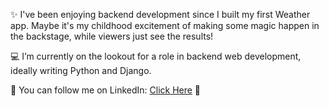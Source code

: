 ✨ I've been enjoying backend development since I built my first Weather app. Maybe it's my childhood excitement of making
some magic happen in the backstage, while viewers just see the results!

💻 I’m currently on the lookout for a role in backend web development, ideally writing Python and Django.

🔗 You can follow me on LinkedIn: [Click Here](https://www.linkedin.com/in/eslahi-mohammad/) 🚀
<!--
**MohammadEslahi/MohammadEslahi** is a ✨ _special_ ✨ repository because its `README.md` (this file) appears on your GitHub profile.

Here are some ideas to get you started:

- 🔭 I’m currently working on ...
- 🌱 I’m currently learning ...
- 👯 I’m looking to collaborate on ...
- 🤔 I’m looking for help with ...
- 💬 Ask me about ...
- 📫 How to reach me: ...
- 😄 Pronouns: ...
- ⚡ Fun fact: ...
-->
